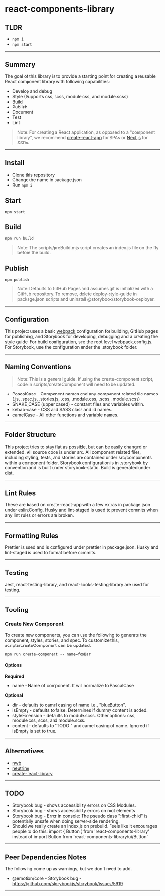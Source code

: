 # react-components-library

## TLDR

- `npm i`
- `npm start`

---

## Summary

The goal of this library is to provide a starting point for creating a reusable React component library with following capabilities:

- Develop and debug
- Style (Supports css, scss, module.css, and module.scss)
- Build
- Publish
- Document
- Test
- Lint

> Note: For creating a React application, as opposed to a "component library", we recommend [create-react-app](https://facebook.github.io/create-react-app) for SPAs or [Next.js](https://nextjs.org) for SSRs.

---

## Install

- Clone this repository
- Change the name in package.json
- Run `npm i`

## Start

`npm start`

## Build

`npm run build`

> Note: The scripts/preBuild.mjs script creates an index.js file on the fly before the build.

## Publish

`npm publish`

> Note: Defaults to GitHub Pages and assumes git is initialized with a GitHub repository. To remove, delete deploy-style-guide in package.json scripts and uninstall @storybook/storybook-deployer.

---

## Configuration

This project uses a basic [webpack](https://webpack.js.org) configuration for building, GitHub pages for publishing, and Storybook for developing, debugging and a creating the style guide. For build configuration, see the root level webpack.config.js. For Storybook, use the configuration under the .storybook folder.

---

## Naming Conventions

> Note: This is a general guide. If using the create-component script, code in scripts/createComponent will need to be updated.

- PascalCase - Component names and any component related file names (.js, .spec.js, .stories.js, .css, .module.css, .scss, .module.scss)
- SNAKE_CASE (upper cased) - constant files and variables within.
- kebab-case - CSS and SASS class and id names.
- camelCase - All other functions and variable names.

---

## Folder Structure

This project tries to stay flat as possible, but can be easily changed or extended. All source code is under src. All component related files, including styling, tests, and stories are contained under src/components within a component folder. Storybook configuration is in .storybook by convention and is built under storybook-static. Build is generated under dist.

---

## Lint Rules

These are based on create-react-app with a few extras in package.json under eslintConfig. Husky and lint-staged is used to prevent commits when any lint rules or errors are broken.

---

## Formatting Rules

Prettier is used and is configured under prettier in package.json. Husky and lint-staged is used to format before commits.

---

## Testing

Jest, react-testing-library, and react-hooks-testing-library are used for testing.

---

## Tooling

### Create New Component

To create new components, you can use the following to generate the component, styles, stories, and spec. To customize this, scripts/createComponent can be updated.

`npm run create-component -- name=fooBar`

#### Options

**Required**

- name - Name of component. It will normalize to PascalCase

**Optional**

- dir - defaults to camel casing of name i.e., "blueButton".
- isEmpty - defaults to false. Determines if dummy content is added.
- styleExtension - defaults to module.scss. Other options: css, module.css, scss, and module.scss.
- content - defaults to "TODO " and camel casing of name. Ignored if isEmpty is set to true.

---

## Alternatives

- [nwb](https://github.com/insin/nwb)
- [neutrino](https://neutrinojs.org)
- [create-react-library](https://github.com/transitive-bullshit/create-react-library)

---

## TODO

- Storybook bug - shows accessibility errors on CSS Modules.
- Storybook bug - shows accessibility errors on root elements
- Storybook bug - Error in console: The pseudo class ":first-child" is potentially unsafe when doing server-side rendering.
- Should we really create an index.js on prebuild. Feels like it encourages people to do this: import { Button } from 'react-components-library' instead of import Button from 'react-components-library/ui/Button'

---

## Peer Dependencies Notes

The following come up as warnings, but we don't need to add.

- @emotion/core - Storybook bug - https://github.com/storybookjs/storybook/issues/5919

---
